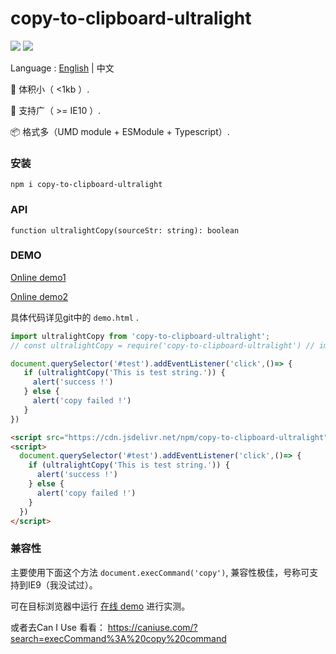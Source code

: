 # copy-to-clipboard-ultralight
 
![](https://travis-ci.org/OldDream/copy-to-clipboard-ultralight.svg?branch=main)
[![](https://data.jsdelivr.com/v1/package/npm/copy-to-clipboard-ultralight/badge)](https://www.jsdelivr.com/package/npm/copy-to-clipboard-ultralight)

Language : [English]((./README.md)) | 中文


🚀 体积小（ <1kb ）.

💫 支持广（ >= IE10 ）.

📦 格式多（UMD module + ESModule + Typescript）.



### 安装

```
npm i copy-to-clipboard-ultralight
```



### API

`function ultralightCopy(sourceStr: string): boolean`



### DEMO

[Online demo1](https://codesandbox.io/s/blissful-noyce-fzx6s?file=/index.html)

[Online demo2](https://www.huangyn.icu/temp-html/copy-to-clipboard-ultralight-demo.html)

具体代码详见git中的 `demo.html` .


```js
import ultralightCopy from 'copy-to-clipboard-ultralight';
// const ultralightCopy = require('copy-to-clipboard-ultralight') // import as commonJS module

document.querySelector('#test').addEventListener('click',()=> {
   if (ultralightCopy('This is test string.')) {
     alert('success !')
   } else {
     alert('copy failed !')
   }
})
```



```html
<script src="https://cdn.jsdelivr.net/npm/copy-to-clipboard-ultralight"></script>
<script>
  document.querySelector('#test').addEventListener('click',()=> {
    if (ultralightCopy('This is test string.')) {
      alert('success !')
    } else {
      alert('copy failed !')
    }
  })
</script>
```



### 兼容性

主要使用下面这个方法 `document.execCommand('copy')`, 兼容性极佳，号称可支持到IE9（我没试过）。

 可在目标浏览器中运行 [在线 demo](https://www.huangyn.icu/temp-html/copy-to-clipboard-ultralight-demo.html) 进行实测。
 
 或者去Can I Use 看看： https://caniuse.com/?search=execCommand%3A%20copy%20command



